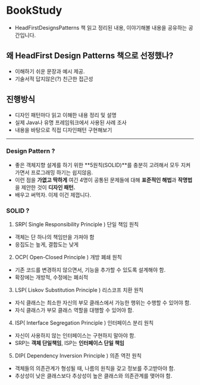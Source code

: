 # BookStudy
- HeadFirstDesignsPatterns 책 읽고 정리된 내용, 이야기해볼 내용을 공유하는 공간입니다.

## 왜 HeadFirst Design Patterns 책으로 선정했나?
- 이해하기 쉬운 문장과 예시 제공.
- 기술서적 답지않은(?) 친근한 접근성

## 진행방식
- 디자인 패턴마다 읽고 이해한 내용 정리 및 설명
- 실제 Java나 유명 프레임워크에서 사용된 사례 조사
- 내용을 바탕으로 직접 디자인패턴 구현해보기

---
### Design Pattern ?
- 좋은 객체지향 설계를 하기 위한 **5원칙(SOLID)**를 충분히 고려해서 모두 지켜가면서 프로그래밍 하기는 쉽지않음.
- 이런 점을 **가엾고 딱하게** 여긴 4명이 공통된 문제들에 대해 **표준적인 해법**과 **작명법**을 제안한 것이 **디자인 패턴.**
- 배우고 써먹자. 이제 이건 제껍니다.

### SOLID ?
1. SRP( Single Responsibility Principle ) 단일 책임 원칙
 + 객체는 단 하나의 책임만을 가져야 함
 + 응집도는 높게, 결합도는 낮게
2. OCP( Open-Closed Principle ) 개방 폐쇄 원칙
 + 기존 코드를 변경하지 않으면서, 기능을 추가할 수 있도록 설계해야 함.
 + 확장에는 개방적, 수정에는 폐쇠적
3. LSP( Liskov Substitution Principle ) 리스코프 치환 원칙
 + 자식 클래스는 최소한 자신의 부모 클래스에서 가능한 행위는 수행할 수 있어야 함.
 + 자식 클래스가 부모 클래스 역할을 대행할 수 있어야 함.
4. ISP( Interface Segregation Principle ) 인터페이스 분리 원칙
 + 자신이 사용하지 않는 인터페이스는 구현하지 말아야 함.
 + SRP는 **객체 단일책임**, ISP는 **인터페이스 단일 책임**
5. DIP( Dependency Inversion Principle ) 의존 역전 원칙
 + 객체들의 의존관계가 형성될 때, 나름의 원칙을 갖고 정보를 주고받아야 함.
 + 추상성이 낮은 클래스보다 추상성이 높은 클래스와 의존관계를 맺어야 함.
